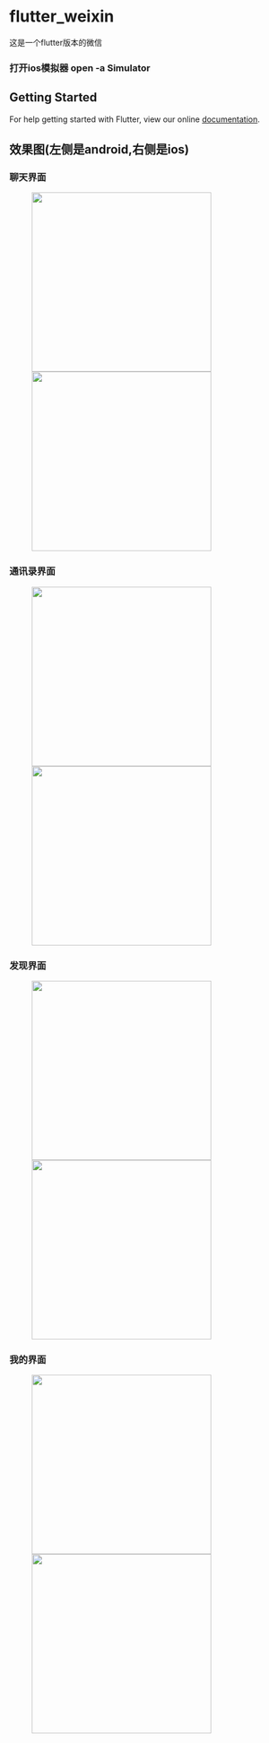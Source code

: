 # flutter_weixin

这是一个flutter版本的微信

### 打开ios模拟器 open -a Simulator

## Getting Started

For help getting started with Flutter, view our online
[documentation](https://flutter.io/).

## 效果图(左侧是android,右侧是ios)

### 聊天界面
<figure class="half">
<img src="./ui/Screenshot_20181204-141731.jpg" width="320"/><img src="./ui/SimulatorScreenShot-iPhoneXR-2018-12-04at17.52.27.png" width="320"/>
</figure>

### 通讯录界面
<figure class="half">
<img src="./ui/Screenshot_20181204-154815.jpg" width="320"/><img src="./ui/SimulatorScreenShot-iPhoneXR-2018-12-04at17.52.40.png" width="320"/>
</figure>

### 发现界面
<figure class="half">
<img src="./ui/Screenshot_20181204-102542.jpg" width="320"/><img src="./ui/SimulatorScreenShot-iPhoneXR-2018-12-04at17.52.48.png" width="320"/>
</figure>

### 我的界面
<figure class="half">
<img src="./ui/Screenshot_20181204-102537.jpg" width="320"/><img src="./ui/SimulatorScreenShot-iPhoneXR-2018-12-04at17.52.53.png" width="320"/>
</figure>
